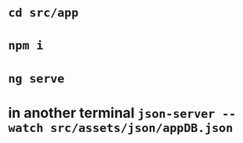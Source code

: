 # `cd src/app`
# `npm i`
# `ng serve`
# in another terminal `json-server --watch src/assets/json/appDB.json`
